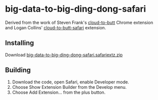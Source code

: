 # big-data-to-big-ding-dong-safari

Derived from the work of Steven Frank's [cloud-to-butt](https://github.com/panicsteve/cloud-to-butt) Chrome extension and Logan Collins' [cloud-to-butt-safari](https://github.com/logancollins/cloud-to-butt-safari) extension.


## Installing

Download [big-data-to-big-ding-dong-safari.safariextz.zip](https://github.com/doogiedoogie/big-data-to-big-ding-dong-safari/blob/master/big-data-to-big-ding-dong-safari.safariextz.zip?raw=true)


## Building

1. Download the code, open Safari, enable Developer mode.
2. Choose Show Extension Builder from the Develop menu.
3. Choose Add Extension... from the plus button.
